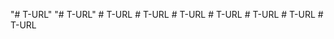 "# T-URL" 
"# T-URL" 
#   T - U R L  
 #   T - U R L  
 #   T - U R L  
 #   T - U R L  
 #   T - U R L  
 #   T - U R L  
 #   T - U R L  
 